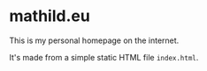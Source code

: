 # mathild.eu
This is my personal homepage on the internet.

It's made from a simple static HTML file `index.html`.
